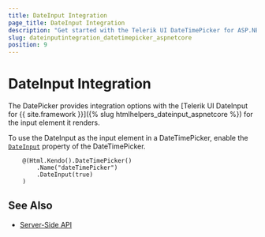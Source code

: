 ```yaml
---
title: DateInput Integration
page_title: DateInput Integration
description: "Get started with the Telerik UI DateTimePicker for ASP.NET and learn how to integrate it with the Telerik UI DateInput."
slug: dateinputintegration_datetimepicker_aspnetcore
position: 9
---
```


# DateInput Integration

The DatePicker provides integration options with the [Telerik UI DateInput for {{ site.framework }}]({% slug htmlhelpers_dateinput_aspnetcore %}) for the input element it renders.

To use the DateInput as the input element in a DateTimePicker, enable the [`DateInput`](/api//Kendo.Mvc.UI.Fluent/DateTimePickerBuilder#dateinputsystemboolean) property of the DateTimePicker.

```
    @(Html.Kendo().DateTimePicker()
        .Name("dateTimePicker")
        .DateInput(true)
    )
```

## See Also

* [Server-Side API](/api/datetimepicker)
